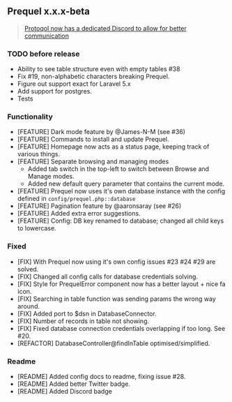 ## Prequel x.x.x-beta

> [Protoqol now has a dedicated Discord to allow for better communication](https://discord.gg/vZpwDVU)

### TODO before release
- Ability to see table structure even with empty tables #38
- Fix #19, non-alphabetic characters breaking Prequel. 
- Figure out support exact for Laravel 5.x
- Add support for postgres.
- Tests

### Functionality
- [FEATURE] Dark mode feature by @James-N-M (see #36)
- [FEATURE] Commands to install and update Prequel.
- [FEATURE] Homepage now acts as a status page, keeping track of various things.
- [FEATURE] Separate browsing and managing modes       
    - Added tab switch in the top-left to switch between Browse and Manage modes.
    - Added new default query parameter that contains the current mode.
- [FEATURE] Prequel now uses it's own database instance with the config defined in `config/prequel.php::database`
- [FEATURE] Pagination feature by @aaronsaray (see #26)
- [FEATURE] Added extra error suggestions.
- [FEATURE] Config: DB key renamed to database; changed all child keys to lowercase.

### Fixed
- [FIX] With Prequel now using it's own config issues #23 #24 #29 are solved.
- [FIX] Changed all config calls for database credentials solving. 
- [FIX] Style for PrequelError component now has a better layout + nice fa icon.
- [FIX] Searching in table function was sending params the wrong way around.
- [FIX] Added port to $dsn in DatabaseConnector.
- [FIX] Number of records in table not showing.
- [FIX] Fixed database connection credentials overlapping if too long. See #20.
- [REFACTOR] DatabaseController@findInTable optimised/simplified. 

### Readme
- [README] Added config docs to readme, fixing issue #28. 
- [README] Added better Twitter badge. 
- [README] Added Discord badge
